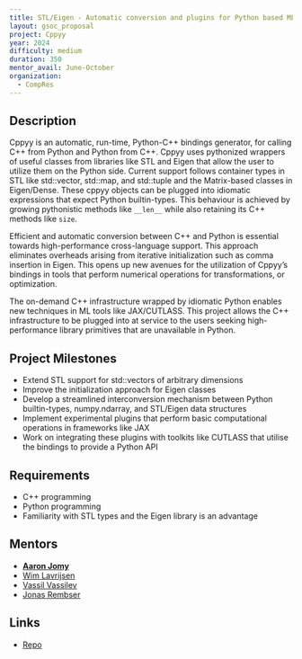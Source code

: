 ```yaml
---
title: STL/Eigen - Automatic conversion and plugins for Python based ML-backends 
layout: gsoc_proposal
project: Cppyy
year: 2024
difficulty: medium
duration: 350
mentor_avail: June-October
organization:
  - CompRes
---
```


## Description

Cppyy is an automatic, run-time, Python-C++ bindings generator, for calling C++ from Python and Python from C++. Cppyy uses pythonized wrappers of useful classes from libraries like STL and Eigen that allow the user to utilize them on the Python side. Current support follows container types in STL like std::vector, std::map, and std::tuple and the Matrix-based classes in Eigen/Dense. These cppyy objects can be plugged into idiomatic expressions that expect Python builtin-types. This behaviour is achieved by growing pythonistic methods like `__len__` while also retaining its C++ methods like `size`.

Efficient and automatic conversion between C++ and Python is essential towards high-performance cross-language support. This approach eliminates overheads arising from iterative initialization such as comma insertion in Eigen. This opens up new avenues for the utilization of Cppyy’s bindings in tools that perform numerical operations for transformations, or optimization.

The on-demand C++ infrastructure wrapped by idiomatic Python enables new techniques in ML tools like JAX/CUTLASS. This project allows the C++ infrastructure to be plugged into at service to the users seeking high-performance library primitives that are unavailable in Python.

## Project Milestones

* Extend STL support for std::vectors of arbitrary dimensions
* Improve the initialization approach for Eigen classes
* Develop a streamlined interconversion mechanism between Python builtin-types, numpy.ndarray, and STL/Eigen data structures
* Implement experimental plugins that perform basic computational operations in frameworks like JAX
* Work on integrating these plugins with toolkits like CUTLASS that utilise the bindings to provide a Python API


## Requirements

* C++ programming
* Python programming
* Familiarity with STL types and the Eigen library is an advantage

## Mentors
* **[Aaron Jomy](mailto:aaron.jomy@cern.ch)**
* [Wim Lavrijsen](mailto:wlavrijsen@lbl.gov)
* [Vassil Vassilev](mailto:vvasilev@cern.ch)
* [Jonas Rembser](mailto:jonas.rembser@cern.ch)

## Links
* [Repo](https://github.com/wlav/cppyy)
